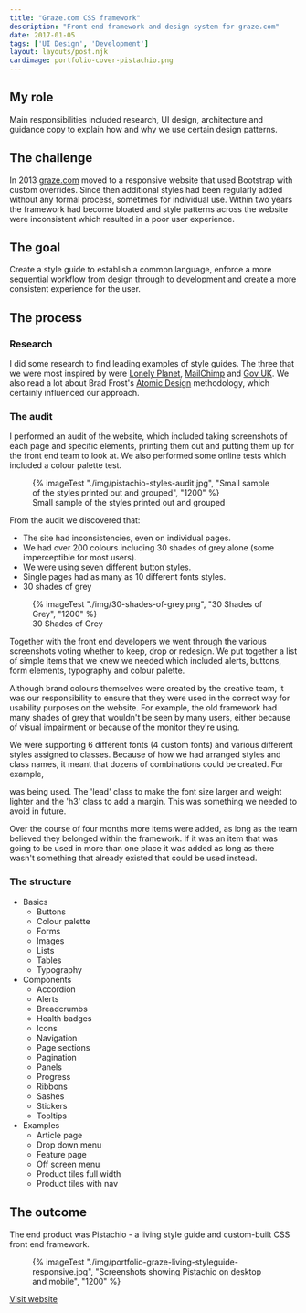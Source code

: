 ```yaml
---
title: "Graze.com CSS framework"
description: "Front end framework and design system for graze.com"
date: 2017-01-05
tags: ['UI Design', 'Development']
layout: layouts/post.njk
cardimage: portfolio-cover-pistachio.png
---
```

## My role

Main responsibilities included research, UI design, architecture and guidance copy to explain how and why we use certain design patterns.

## The challenge

In 2013 <a href="//graze.com">graze.com</a> moved to a responsive website that used Bootstrap with custom overrides. Since then additional styles had been regularly added without any formal process, sometimes for individual use. Within two years the framework had become bloated and style patterns across the website were inconsistent which resulted in a poor user experience.

## The goal

Create a style guide to establish a common language, enforce a more sequential workflow from design through to development and create a more consistent experience for the user.

## The process

### Research

I did some research to find leading examples of style guides. The three that we were most inspired by were <a href="//rizzo.lonelyplanet.com/styleguide/design-elements/colours">Lonely Planet</a>, <a href="//ux.mailchimp.com/patterns">MailChimp</a> and <a href="//www.gov.uk/service-manual/design">Gov UK</a>. We also read a lot about Brad Frost's <a href="//bradfrost.com/blog/post/atomic-web-design/">Atomic Design</a> methodology, which certainly influenced our approach.

### The audit

I performed an audit of the website, which included taking screenshots of each page and specific elements, printing them out and putting them up for the front end team to look at. We also performed some online tests which included a colour palette test.

<figure>
{% imageTest "./img/pistachio-styles-audit.jpg", "Small sample of the styles printed out and grouped", "1200" %}
<figcaption>Small sample of the styles printed out and grouped</figcaption>
</figure>

From the audit we discovered that:

* The site had inconsistencies, even on individual pages.
* We had over 200 colours including 30 shades of grey alone (some imperceptible for most users).
* We were using seven different button styles.
* Single pages had as many as 10 different fonts styles.
* 30 shades of grey

<figure>
{% imageTest "./img/30-shades-of-grey.png", "30 Shades of Grey", "1200" %}
<figcaption>30 Shades of Grey</figcaption>
</figure>

Together with the front end developers we went through the various screenshots voting whether to keep, drop or redesign. We put together a list of simple items that we knew we needed which included alerts, buttons, form elements, typography and colour palette.

Although brand colours themselves were created by the creative team, it was our responsibility to ensure that they were used in the correct way for usability purposes on the website. For example, the old framework had many shades of grey that wouldn't be seen by many users, either because of visual impairment or because of the monitor they're using.

We were supporting 6 different fonts (4 custom fonts) and various different styles assigned to classes. Because of how we had arranged styles and class names, it meant that dozens of combinations could be created. For example, <p class="lead h3"> was being used. The 'lead' class to make the font size larger and weight lighter and the 'h3' class to add a margin. This was something we needed to avoid in future.

Over the course of four months more items were added, as long as the team believed they belonged within the framework. If it was an item that was going to be used in more than one place it was added as long as there wasn't something that already existed that could be used instead.

### The structure

* Basics
  * Buttons
  * Colour palette
  * Forms
  * Images
  * Lists
  * Tables
  * Typography
* Components
  * Accordion
  * Alerts
  * Breadcrumbs
  * Health badges
  * Icons
  * Navigation
  * Page sections
  * Pagination
  * Panels
  * Progress
  * Ribbons
  * Sashes
  * Stickers
  * Tooltips
* Examples
  * Article page
  * Drop down menu
  * Feature page
  * Off screen menu
  * Product tiles full width
  * Product tiles with nav

## The outcome

The end product was Pistachio - a living style guide and custom-built CSS front end framework.

<figure>
{% imageTest "./img/portfolio-graze-living-styleguide-responsive.jpg", "Screenshots showing Pistachio on desktop and mobile", "1200" %}
</figure>

<a href="https://pistachio.graze.com">Visit website</a>
